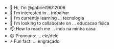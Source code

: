 - 👋 Hi, I’m @gabriel19012009
- 👀 I’m interested in ..  trabalhar
- 🌱 I’m currently learning ... tecnologia 
- 💞️ I’m looking to collaborate on ...   educacao fisica
- 📫 How to reach me ...   indo na minha casa
- 😄 Pronouns: ...  ele/dele
- ⚡ Fun fact: ...   engraçado

<!---
gabriel19012009/gabriel19012009 is a ✨ special ✨ repository because its `README.md` (this file) appears on your GitHub profile.
You can click the Preview link to take a look at your changes.
--->
